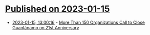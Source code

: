 # [Published on 2023-01-15](index.md)

* [2023-01-15, 13:00:16](https://news.ycombinator.com/item?id=34389076) - [More Than 150 Organizations Call to Close Guantánamo on 21st Anniversary](https://theintercept.com/2023/01/11/guantanamo-bay-letter-biden/)
